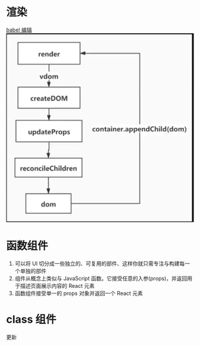 # 渲染

[babel 编辑](https://www.babeljs.cn/repl#?browsers=defaults%2C%20not%20ie%2011%2C%20not%20ie_mob%2011&build=&builtIns=false&corejs=3.6&spec=false&loose=false&code_lz=DwCwjAfGBMDMwHpwSA&debug=false&forceAllTransforms=false&shippedProposals=false&circleciRepo=&evaluate=false&fileSize=false&timeTravel=false&sourceType=module&lineWrap=true&presets=env%2Creact%2Cstage-2&prettier=false&targets=&version=7.14.7&externalPlugins=)
![](./static/渲染图.png)

# 函数组件

1. 可以将 UI 切分成一些独立的、可复用的部件、这样你就只需专注与构建每一个单独的部件
2. 组件从概念上类似与 JavaScript 函数。它接受任意的入参(props)，并返回用于描述页面展示内容的 React 元素
3. 函数组件接受单一的 props 对象并返回一个 React 元素

# class 组件
更新